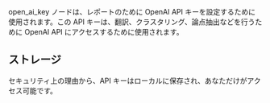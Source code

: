 open_ai_key ノードは、レポートのために OpenAI API キーを設定するために使用されます。この API キーは、翻訳、クラスタリング、論点抽出などを行うために OpenAI API にアクセスするために使用されます。

## ストレージ

セキュリティ上の理由から、API キーはローカルに保存され、あなただけがアクセス可能です。
